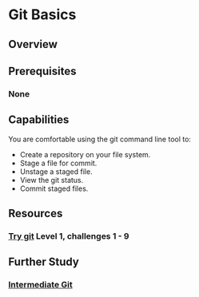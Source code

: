 # Git Basics

## Overview

## Prerequisites 
### None

## Capabilities
You are comfortable using the git command line tool to:

* Create a repository on your file system.
* Stage a file for commit.
* Unstage a staged file.
* View the git status.
* Commit staged files.

## Resources
### [Try git](https://try.github.io) Level 1, challenges 1 - 9

## Further Study
### [Intermediate Git](link.com)


